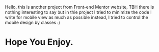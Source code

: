 Hello, 
this is another project from Front-end Mentor website,
TBH there is nothing interesting to say but in thie project I tried to minimize the code I write for mobile view as much as possible instead, I tried to control the mobile design by classes :)
# Hope You Enjoy.